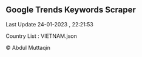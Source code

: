 

## Google Trends Keywords Scraper 
 
Last Update 24-01-2023 , 22:21:53

Country List :
VIETNAM.json



© Abdul Muttaqin 
